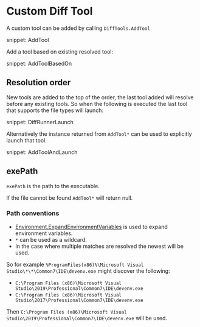 # Custom Diff Tool

A custom tool can be added by calling `DiffTools.AddTool`

snippet: AddTool

Add a tool based on existing resolved tool:

snippet: AddToolBasedOn


## Resolution order

New tools are added to the top of the order, the last tool added will resolve before any existing tools. So when the following is executed the last tool that supports the file types will launch:

snippet: DiffRunnerLaunch

Alternatively the instance  returned from `AddTool*` can be used to explicitly launch that tool.

snippet: AddToolAndLaunch


## exePath

`exePath` is the path to the executable.

If the file cannot be found `AddTool*` will return null.


### Path conventions

 * [Environment.ExpandEnvironmentVariables](https://docs.microsoft.com/en-us/dotnet/api/system.environment.expandenvironmentvariables) is used to expand environment variables.
 * `*` can be used as a wildcard.
 * In the case where multiple matches are resolved the newest will be used.

So for example `%ProgramFiles(x86)%\Microsoft Visual Studio\*\*\Common7\IDE\devenv.exe` might discover the following:

 * `C:\Program Files (x86)\Microsoft Visual Studio\2019\Professional\Common7\IDE\devenv.exe`
 * `C:\Program Files (x86)\Microsoft Visual Studio\2017\Professional\Common7\IDE\devenv.exe`

Then `C:\Program Files (x86)\Microsoft Visual Studio\2019\Professional\Common7\IDE\devenv.exe` will be used.
